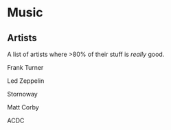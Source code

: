 # Music

## Artists

A list of artists where >80% of their stuff is _really_ good.

Frank Turner

Led Zeppelin

Stornoway

Matt Corby

ACDC

